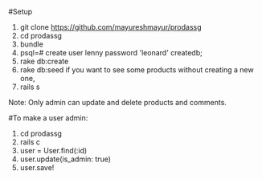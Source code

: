 #Setup 

1. git clone https://github.com/mayureshmayur/prodassg
2. cd prodassg
3. bundle
4. psql=# create user lenny password 'leonard' createdb;
5. rake db:create
6. rake db:seed if you want to see some products without creating a new one,
7. rails s

Note: Only admin can update and delete products and comments. 

#To make a user admin:

1. cd prodassg
2. rails c
3. user = User.find(:id)
4. user.update(is_admin: true)
5. user.save!

